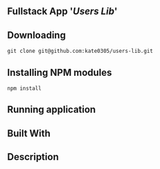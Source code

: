## Fullstack App '*Users Lib*'

## Downloading

```
git clone git@github.com:kate0305/users-lib.git
```

## Installing NPM modules

```
npm install
```

## Running application

## Built With

## Description